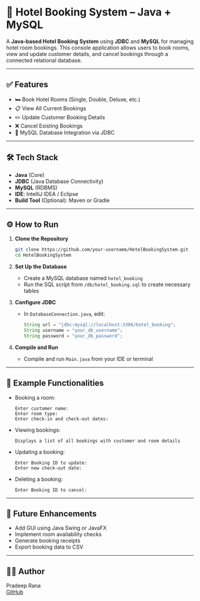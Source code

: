 # 🏨 Hotel Booking System – Java + MySQL

A **Java-based Hotel Booking System** using **JDBC** and **MySQL** for managing hotel room bookings. This console application allows users to book rooms, view and update customer details, and cancel bookings through a connected relational database.

---

## ✅ Features

- 🛏️ Book Hotel Rooms (Single, Double, Deluxe, etc.)
- 📋 View All Current Bookings
- ✏️ Update Customer Booking Details
- ❌ Cancel Existing Bookings
- 💾 MySQL Database Integration via JDBC

---

## 🛠️ Tech Stack

- **Java** (Core)
- **JDBC** (Java Database Connectivity)
- **MySQL** (RDBMS)
- **IDE**: IntelliJ IDEA / Eclipse
- **Build Tool** (Optional): Maven or Gradle

---


## ⚙️ How to Run

1. **Clone the Repository**
   ```bash
   git clone https://github.com/your-username/HotelBookingSystem.git
   cd HotelBookingSystem
   ```

2. **Set Up the Database**
   - Create a MySQL database named `hotel_booking`
   - Run the SQL script from `/db/hotel_booking.sql` to create necessary tables

3. **Configure JDBC**
   - In `DatabaseConnection.java`, edit:
     ```java
     String url = "jdbc:mysql://localhost:3306/hotel_booking";
     String username = "your_db_username";
     String password = "your_db_password";
     ```

4. **Compile and Run**
   - Compile and run `Main.java` from your IDE or terminal

---

## 🧾 Example Functionalities

- Booking a room:
  ```
  Enter customer name:
  Enter room type:
  Enter check-in and check-out dates:
  ```
- Viewing bookings:
  ```
  Displays a list of all bookings with customer and room details
  ```
- Updating a booking:
  ```
  Enter Booking ID to update:
  Enter new check-out date:
  ```
- Deleting a booking:
  ```
  Enter Booking ID to cancel:
  ```

---

## 🚀 Future Enhancements

- Add GUI using Java Swing or JavaFX
- Implement room availability checks
- Generate booking receipts
- Export booking data to CSV

---

## 👨‍💻 Author

Pradeep Rana  
[GitHub](https://github.com/Pradeep-rana-code)

